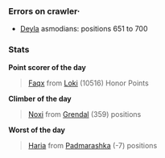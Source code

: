 ### Errors on crawler·
- [Deyla](/#/ranking/Deyla) asmodians: positions 651 to 700


### Stats

**Point scorer of the day**
>[Faqx](/#/character/Loki/484337) from [Loki](/#/ranking/Loki)  (10516) Honor Points


**Climber of the day**
>[Noxi](/#/character/Grendal/1630) from [Grendal](/#/ranking/Grendal)  (359) positions


**Worst of the day**
>[Haria](/#/character/Padmarashka/31792) from [Padmarashka](/#/ranking/Padmarashka)  (-7) positions


